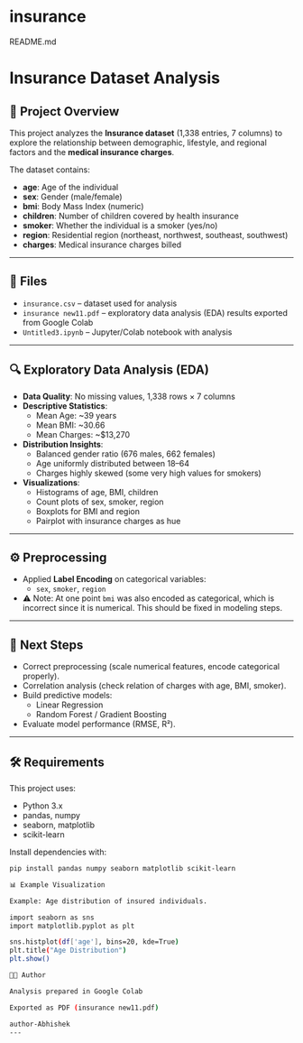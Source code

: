 # insurance
README.md
# Insurance Dataset Analysis

## 📌 Project Overview
This project analyzes the **Insurance dataset** (1,338 entries, 7 columns) to explore the relationship between demographic, lifestyle, and regional factors and the **medical insurance charges**.  

The dataset contains:
- **age**: Age of the individual  
- **sex**: Gender (male/female)  
- **bmi**: Body Mass Index (numeric)  
- **children**: Number of children covered by health insurance  
- **smoker**: Whether the individual is a smoker (yes/no)  
- **region**: Residential region (northeast, northwest, southeast, southwest)  
- **charges**: Medical insurance charges billed  

---

## 📂 Files
- `insurance.csv` – dataset used for analysis  
- `insurance new11.pdf` – exploratory data analysis (EDA) results exported from Google Colab  
- `Untitled3.ipynb` – Jupyter/Colab notebook with analysis  

---

## 🔍 Exploratory Data Analysis (EDA)
- **Data Quality**: No missing values, 1,338 rows × 7 columns  
- **Descriptive Statistics**:
  - Mean Age: ~39 years  
  - Mean BMI: ~30.66  
  - Mean Charges: ~$13,270  
- **Distribution Insights**:
  - Balanced gender ratio (676 males, 662 females)  
  - Age uniformly distributed between 18–64  
  - Charges highly skewed (some very high values for smokers)  
- **Visualizations**:
  - Histograms of age, BMI, children  
  - Count plots of sex, smoker, region  
  - Boxplots for BMI and region  
  - Pairplot with insurance charges as hue  

---

## ⚙️ Preprocessing
- Applied **Label Encoding** on categorical variables:  
  - `sex`, `smoker`, `region`  
- ⚠️ Note: At one point `bmi` was also encoded as categorical, which is incorrect since it is numerical. This should be fixed in modeling steps.  

---

## 🚀 Next Steps
- Correct preprocessing (scale numerical features, encode categorical properly).  
- Correlation analysis (check relation of charges with age, BMI, smoker).  
- Build predictive models:
  - Linear Regression  
  - Random Forest / Gradient Boosting  
- Evaluate model performance (RMSE, R²).  

---

## 🛠️ Requirements
This project uses:
- Python 3.x  
- pandas, numpy  
- seaborn, matplotlib  
- scikit-learn  

Install dependencies with:  
```bash
pip install pandas numpy seaborn matplotlib scikit-learn

📊 Example Visualization

Example: Age distribution of insured individuals.

import seaborn as sns
import matplotlib.pyplot as plt

sns.histplot(df['age'], bins=20, kde=True)
plt.title("Age Distribution")
plt.show()

👩‍💻 Author

Analysis prepared in Google Colab

Exported as PDF (insurance new11.pdf)

author-Abhishek
---
